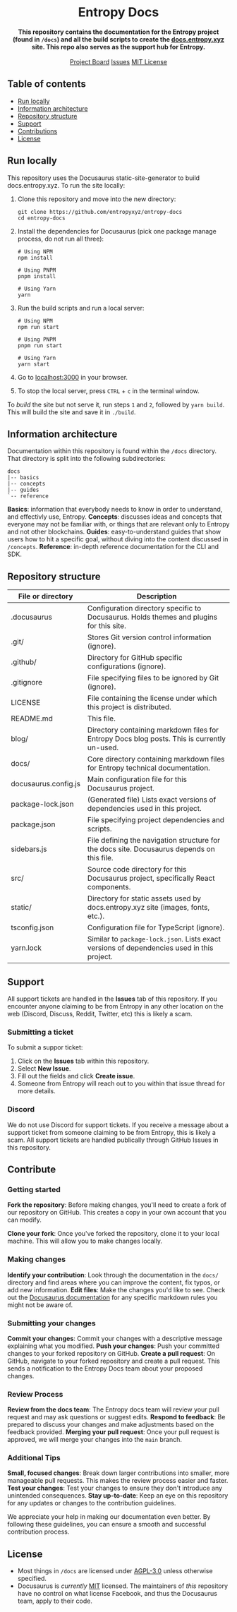 <h1 align="center">Entropy Docs</h1>
<p align="center">
    <strong>This repository contains the documentation for the Entropy project (found in <code>/docs</code>) and all the build scripts to create the <a href="https://docs.entropy.xyz">docs.entropy.xyz</a> site. This repo also serves as the support hub for Entropy.</strong>
    <br><br>
    <a href="https://github.com/orgs/entropyxyz/projects/32">Project Board</a>
    <a href="https://github.com/entropyxyz/entropy-docs/issues">Issues</a>
    <a href="https://github.com/entropyxyz/entropy-docs/blob/main/LICENSE">MIT License</a>
</p>

## Table of contents

- [Run locally](#run-locally)
- [Information architecture](#information-architecture)
- [Repository structure](#repository-structure)
- [Support](#support)
- [Contributions](#contributions)
- [License](#license)

## Run locally

This repository uses the Docusaurus static-site-generator to build docs.entropy.xyz. To run the site locally:

1. Clone this repository and move into the new directory:

    ```shell
    git clone https://github.com/entropyxyz/entropy-docs
    cd entropy-docs
    ```

1. Install the dependencies for Docusaurus (pick one package manage process, do not run all three):

    ```shell
    # Using NPM
    npm install
    ```

    ```shell
    # Using PNPM
    pnpm install
    ```

    ```shell
    # Using Yarn
    yarn
    ```

1. Run the build scripts and run a local server:

    ```shell
    # Using NPM
    npm run start
    ```

    ```shell
    # Using PNPM
    pnpm run start
    ```

    ```shell
    # Using Yarn
    yarn start
    ```

1. Go to [localhost:3000](http://localhost:3000) in your browser.
1. To stop the local server, press `CTRL` + `c` in the terminal window.

To _build_ the site but not serve it, run steps `1` and `2`, followed by `yarn build`. This will build the site and save it in `./build`.

## Information architecture

Documentation within this repository is found within the `/docs` directory. That directory is split into the following subdirectories:

```plaintext
docs
|-- basics
|-- concepts
|-- guides
`-- reference
```

**Basics**: information that everybody needs to know in order to understand, and effectivly use, Entropy.
**Concepts**: discusses ideas and concepts that everyone may not be familiar with, or things that are relevant only to Entropy and not other blockchains.
**Guides**: easy-to-understand guides that show users how to hit a specific goal, without diving into the content discussed in `/concepts`.
**Reference**: in-depth reference documentation for the CLI and SDK.

## Repository structure

| File or directory | Description |
| --- | --- |
| .docusaurus | Configuration directory specific to Docusaurus. Holds themes and plugins for this site. |
| .git/ | Stores Git version control information (ignore). |
| .github/ | Directory for GitHub specific configurations (ignore). |
| .gitignore | File specifying files to be ignored by Git (ignore). |
| LICENSE | File containing the license under which this project is distributed. |
| README.md | This file. |
| blog/ | Directory containing markdown files for Entropy Docs blog posts. This is currently un-used. |
| docs/ | Core directory containing markdown files for Entropy technical documentation. |
| docusaurus.config.js | Main configuration file for this Docusaurus project. |
| package-lock.json | (Generated file) Lists exact versions of dependencies used in this project. |
| package.json | File specifying project dependencies and scripts. |
| sidebars.js | File defining the navigation structure for the docs site. Docusaurus depends on this file. |
| src/ | Source code directory for this Docusaurus project, specifically React components. |
| static/ | Directory for static assets used by docs.entropy.xyz site (images, fonts, etc.). |
| tsconfig.json | Configuration file for TypeScript (ignore). |
| yarn.lock | Similar to `package-lock.json`. Lists exact versions of dependencies used in this project. |

## Support

All support tickets are handled in the **Issues** tab of this repository. If you encounter anyone claiming to be from Entropy in any other location on the web (Discord, Discuss, Reddit, Twitter, etc) this is likely a scam.

### Submitting a ticket

To submit a suppor ticket:

1. Click on the **Issues** tab within this repository.
1. Select **New Issue**.
1. Fill out the fields and click **Create issue**.
1. Someone from Entropy will reach out to you within that issue thread for more details.

### Discord

We do not use Discord for support tickets. If you receive a message about a support ticket from someone claiming to be from Entropy, this is likely a scam. All support tickets are handled publically through GitHub Issues in this repository.

## Contribute

### Getting started

**Fork the repository**: Before making changes, you'll need to create a fork of our repository on GitHub. This creates a copy in your own account that you can modify.

**Clone your fork**: Once you've forked the repository, clone it to your local machine. This will allow you to make changes locally.

### Making changes

**Identify your contribution**: Look through the documentation in the `docs/` directory and find areas where you can improve the content, fix typos, or add new information.
**Edit files**: Make the changes you'd like to see. Check out the [Docusaurus documentation](https://docusaurus.io/docs/markdown-features) for any specific markdown rules you might not be aware of.

### Submitting your changes

**Commit your changes**: Commit your changes with a descriptive message explaining what you modified.
**Push your changes**: Push your committed changes to your forked repository on GitHub.
**Create a pull request**: On GitHub, navigate to your forked repository and create a pull request. This sends a notification to the Entropy Docs team about your proposed changes.

### Review Process

**Review from the docs team**: The Entropy docs team will review your pull request and may ask questions or suggest edits.
**Respond to feedback**: Be prepared to discuss your changes and make adjustments based on the feedback provided.
**Merging your pull request**: Once your pull request is approved, we will merge your changes into the `main` branch.

### Additional Tips

**Small, focused changes**: Break down larger contributions into smaller, more manageable pull requests. This makes the review process easier and faster.
**Test your changes**: Test your changes to ensure they don't introduce any unintended consequences.
**Stay up-to-date**: Keep an eye on this repository for any updates or changes to the contribution guidelines.

We appreciate your help in making our documentation even better. By following these guidelines, you can ensure a smooth and successful contribution process.

## License

- Most things in `/docs` are licensed under [AGPL-3.0](./LICENSE) unless otherwise specified.
- Docusaurus is _currently_ [MIT](https://github.com/facebook/docusaurus/blob/main/LICENSE) licensed. The maintainers of _this_ repository have no control on what license Facebook, and thus the Docusaurus team, apply to their code.
